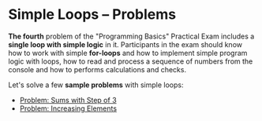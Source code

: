 # Simple Loops – Problems

**The fourth** problem of the "Programming Basics" Practical Exam includes a **single loop with simple logic** in it. Participants in the exam should know how to work with simple **for-loops** and how to implement simple program logic with loops, how to read and process a sequence of numbers from the console and how to performs calculations and checks.

Let's solve a few **sample problems** with simple loops:

* [Problem: Sums with Step of 3](problem-sums-with-step-of-3.md)
* [Problem: Increasing Elements](problem-increasing-elements.md)
